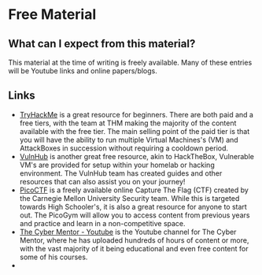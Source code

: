 # Free Material

## What can I expect from this material?
This material at the time of writing is freely available. Many of these entries will be Youtube links and online papers/blogs.

## Links
* [TryHackMe](http://tryhackme.com) is a great resource for beginners. There are both paid and a free tiers, with the team at THM making the majority of the content available with the free tier. The main selling point of the paid tier is that you will have the ability to run multiple Virtual Machines's (VM) and AttackBoxes in succession without requiring a cooldown period.
* [VulnHub](http://vulnhub.com) is another great free resource, akin to HackTheBox, Vulnerable VM's are provided for setup within your homelab or hacking environment. The VulnHub team has created guides and other resources that can also assist you on your journey!
* [PicoCTF](http://picoctf.org) is a freely available online Capture The Flag (CTF) created by the Carnegie Mellon University Security team. While this is targeted towards High Schooler's, it is also a great resource for anyone to start out. The PicoGym will allow you to access content from previous years and practice and learn in a non-competitive space.
* [The Cyber Mentor - Youtube](https://www.youtube.com/c/TheCyberMentor) is the Youtube channel for The Cyber Mentor, where he has uploaded hundreds of hours of content or more, with the vast majority of it being educational and even free content for some of his courses.
* 
